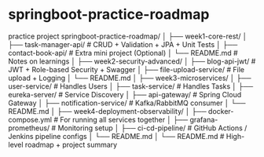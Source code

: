# springboot-practice-roadmap
practice project
springboot-practice-roadmap/
│
├── week1-core-rest/
│   ├── task-manager-api/         # CRUD + Validation + JPA + Unit Tests
│   ├── contact-book-api/         # Extra mini project (Optional)
│   └── README.md                 # Notes on learnings
│
├── week2-security-advanced/
│   ├── blog-api-jwt/             # JWT + Role-based Security + Swagger
│   ├── file-upload-service/      # File upload + Logging
│   └── README.md
│
├── week3-microservices/
│   ├── user-service/             # Handles Users
│   ├── task-service/             # Handles Tasks
│   ├── eureka-server/            # Service Discovery
│   ├── api-gateway/              # Spring Cloud Gateway
│   ├── notification-service/     # Kafka/RabbitMQ consumer
│   └── README.md
│
├── week4-deployment-observability/
│   ├── docker-compose.yml        # For running all services together
│   ├── grafana-prometheus/       # Monitoring setup
│   ├── ci-cd-pipeline/           # GitHub Actions / Jenkins pipeline configs
│   └── README.md
│
└── README.md                     # High-level roadmap + project summary
